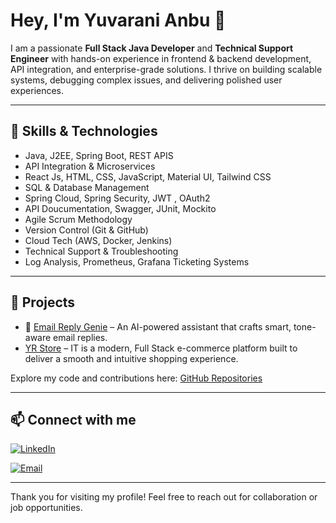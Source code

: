 # Hey, I'm Yuvarani Anbu 👋
I am a passionate **Full Stack Java Developer** and **Technical Support Engineer** with hands-on experience in frontend & backend development, API integration, and enterprise-grade solutions. I thrive on building scalable systems, debugging complex issues, and delivering polished user experiences.

----

## 💼 Skills & Technologies


- Java, J2EE, Spring Boot, REST APIS
- API Integration & Microservices
- React Js, HTML, CSS, JavaScript, Material UI, Tailwind CSS
- SQL & Database Management
- Spring Cloud, Spring Security, JWT , OAuth2
- API Doucumentation, Swagger, JUnit, Mockito
- Agile Scrum Methodology  
- Version Control (Git & GitHub)
- Cloud Tech (AWS, Docker, Jenkins)
- Technical Support & Troubleshooting
- Log Analysis, Prometheus, Grafana Ticketing Systems

---

## 🚀 Projects

- 🤖 [Email Reply Genie](https://github.com/yuvaranianbu27/email-reply-genie) – An AI-powered assistant that crafts smart, tone-aware email replies.
-  [YR Store](https://github.com/yuvaranianbu27/Yr-Store) – IT is a modern, Full Stack e-commerce platform built to deliver a smooth and intuitive shopping experience.

Explore my code and contributions here: [GitHub Repositories](https://github.com/yuvaranianbu27)



---

## 📫 Connect with me

[![LinkedIn](https://img.shields.io/badge/LINKEDIN-blue?style=for-the-badge&logo=linkedin)](https://www.linkedin.com/in/yuvaranianbu)


[![Email](https://img.shields.io/badge/GMAIL-yuvaranianbu27@gmail.com-red?style=for-the-badge&logo=gmail)](mailto:yuvaranianbu27@gmail.com)


---

Thank you for visiting my profile! Feel free to reach out for collaboration or job opportunities.
